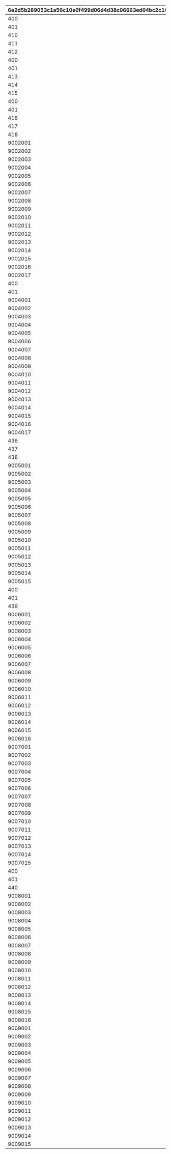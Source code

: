 |6e2d5b289053c1a56c10e0f499d06d4d38c06663ed04bc2c107db36e6fdc6f18|9f27ed496f2146b97eb019fb37812e37528fdd7c9ac10c65845c1df467003d8e|cdf262d8ca4118ef105662a7528c970cd84d92fdef97c258c55534e85ab29a99|4eab1af55706dfecf35b5706a6e99596542a1fdb1f1f19d1c3f9971e7275a910|8791d7621fbcf803aa8f55fe04a8dd66d1e7d41d1d0887302b82083d15c76acf|701a49908a44d23db6fafc4fb4cb166d14b514a299af297b82b3bccbc8454c56|bb371635f751bd181f3f55cc19c6bf1c1c73a5cccceb5b098074c7914682a362|
| --- | --- | --- | --- | --- | --- | --- |
|400|2018/12/25 4:59:59|0|70000|1|0|2018/12/24 5:00:00|
|401|2018/12/26 4:59:59|0|70000|2|0|2018/12/25 5:00:00|
|410|0|0|70001|3|1|0|
|411|0|0|70001|4|2|0|
|412|0|0|70001|5|3|0|
|400|2019/12/25 4:59:59|0|70002|6|0|2019/12/24 5:00:00|
|401|2019/12/26 4:59:59|0|70002|7|0|2019/12/25 5:00:00|
|413|0|0|70003|8|1|0|
|414|0|0|70003|9|2|0|
|415|0|0|70003|10|3|0|
|400|2020/12/25 4:59:59|0|70004|21|0|2020/12/24 5:00:00|
|401|2020/12/26 4:59:59|0|70004|22|0|2020/12/25 5:00:00|
|416|0|0|70005|23|1|0|
|417|0|0|70005|24|2|0|
|418|0|0|70005|25|3|0|
|9002001|2021/01/31 4:59:59|0|80004|26|3|2021/01/30 5:00:00|
|9002002|2021/02/01 4:59:59|0|80004|27|3|2021/01/31 5:00:00|
|9002003|2021/02/02 4:59:59|0|80004|28|3|2021/02/01 5:00:00|
|9002004|2021/02/03 4:59:59|0|80004|29|3|2021/02/02 5:00:00|
|9002005|2021/02/04 4:59:59|0|80004|30|3|2021/02/03 5:00:00|
|9002006|2021/02/05 4:59:59|0|80004|31|3|2021/02/04 5:00:00|
|9002007|2021/02/06 4:59:59|0|80004|32|3|2021/02/05 5:00:00|
|9002008|2021/02/07 4:59:59|0|80004|33|3|2021/02/06 5:00:00|
|9002009|2021/02/08 4:59:59|0|80004|34|3|2021/02/07 5:00:00|
|9002010|2021/02/09 4:59:59|0|80004|35|3|2021/02/08 5:00:00|
|9002011|2021/02/10 4:59:59|0|80004|36|3|2021/02/09 5:00:00|
|9002012|2021/02/11 4:59:59|0|80004|37|3|2021/02/10 5:00:00|
|9002013|2021/02/12 4:59:59|0|80004|38|3|2021/02/11 5:00:00|
|9002014|2021/02/13 4:59:59|0|80004|39|3|2021/02/12 5:00:00|
|9002015|2021/02/14 4:59:59|0|80004|40|3|2021/02/13 5:00:00|
|9002016|2021/02/15 4:59:59|0|80004|41|3|2021/02/14 5:00:00|
|9002017|2021/02/16 4:59:59|1|80004|42|3|2021/02/15 5:00:00|
|400|2021/12/25 4:59:59|0|70006|43|0|2021/12/24 5:00:00|
|401|2021/12/26 4:59:59|0|70006|44|0|2021/12/25 5:00:00|
|9004001|2022/01/31 4:59:59|0|80006|45|3|2022/01/30 5:00:00|
|9004002|2022/02/01 4:59:59|0|80006|46|3|2022/01/31 5:00:00|
|9004003|2022/02/02 4:59:59|0|80006|47|3|2022/02/01 5:00:00|
|9004004|2022/02/03 4:59:59|0|80006|48|3|2022/02/02 5:00:00|
|9004005|2022/02/04 4:59:59|0|80006|49|3|2022/02/03 5:00:00|
|9004006|2022/02/05 4:59:59|0|80006|50|3|2022/02/04 5:00:00|
|9004007|2022/02/06 4:59:59|0|80006|51|3|2022/02/05 5:00:00|
|9004008|2022/02/07 4:59:59|0|80006|52|3|2022/02/06 5:00:00|
|9004009|2022/02/08 4:59:59|0|80006|53|3|2022/02/07 5:00:00|
|9004010|2022/02/09 4:59:59|0|80006|54|3|2022/02/08 5:00:00|
|9004011|2022/02/10 4:59:59|0|80006|55|3|2022/02/09 5:00:00|
|9004012|2022/02/11 4:59:59|0|80006|56|3|2022/02/10 5:00:00|
|9004013|2022/02/12 4:59:59|0|80006|57|3|2022/02/11 5:00:00|
|9004014|2022/02/13 4:59:59|0|80006|58|3|2022/02/12 5:00:00|
|9004015|2022/02/14 4:59:59|0|80006|59|3|2022/02/13 5:00:00|
|9004016|2022/02/15 4:59:59|0|80006|60|3|2022/02/14 5:00:00|
|9004017|2022/02/16 4:59:59|1|80006|61|3|2022/02/15 5:00:00|
|436|0|0|70007|62|1|0|
|437|0|0|70007|63|2|0|
|438|0|0|70007|64|3|0|
|9005001|2022/08/02 4:59:59|0|80007|65|3|2022/08/01 5:00:00|
|9005002|2022/08/03 4:59:59|0|80007|66|3|2022/08/02 5:00:00|
|9005003|2022/08/04 4:59:59|0|80007|67|3|2022/08/03 5:00:00|
|9005004|2022/08/05 4:59:59|0|80007|68|3|2022/08/04 5:00:00|
|9005005|2022/08/06 4:59:59|0|80007|69|3|2022/08/05 5:00:00|
|9005006|2022/08/07 4:59:59|0|80007|70|3|2022/08/06 5:00:00|
|9005007|2022/08/08 4:59:59|0|80007|71|3|2022/08/07 5:00:00|
|9005008|2022/08/09 4:59:59|0|80007|72|3|2022/08/08 5:00:00|
|9005009|2022/08/10 4:59:59|0|80007|73|3|2022/08/09 5:00:00|
|9005010|2022/08/11 4:59:59|0|80007|74|3|2022/08/10 5:00:00|
|9005011|2022/08/12 4:59:59|0|80007|75|3|2022/08/11 5:00:00|
|9005012|2022/08/13 4:59:59|0|80007|76|3|2022/08/12 5:00:00|
|9005013|2022/08/14 4:59:59|0|80007|77|3|2022/08/13 5:00:00|
|9005014|2022/08/15 4:59:59|0|80007|78|3|2022/08/14 5:00:00|
|9005015|2022/08/16 4:59:59|1|80007|79|3|2022/08/15 5:00:00|
|400|2022/12/25 4:59:59|0|70008|80|0|2022/12/24 5:00:00|
|401|2022/12/26 4:59:59|0|70008|81|0|2022/12/25 5:00:00|
|439|0|0|70009|82|1|0|
|9006001|2023/02/01 4:59:59|0|80008|83|3|2023/01/31 5:00:00|
|9006002|2023/02/02 4:59:59|0|80008|84|3|2023/02/01 5:00:00|
|9006003|2023/02/03 4:59:59|0|80008|85|3|2023/02/02 5:00:00|
|9006004|2023/02/04 4:59:59|0|80008|86|3|2023/02/03 5:00:00|
|9006005|2023/02/05 4:59:59|0|80008|87|3|2023/02/04 5:00:00|
|9006006|2023/02/06 4:59:59|0|80008|88|3|2023/02/05 5:00:00|
|9006007|2023/02/07 4:59:59|0|80008|89|3|2023/02/06 5:00:00|
|9006008|2023/02/08 4:59:59|0|80008|90|3|2023/02/07 5:00:00|
|9006009|2023/02/09 4:59:59|0|80008|91|3|2023/02/08 5:00:00|
|9006010|2023/02/10 4:59:59|0|80008|92|3|2023/02/09 5:00:00|
|9006011|2023/02/11 4:59:59|0|80008|93|3|2023/02/10 5:00:00|
|9006012|2023/02/12 4:59:59|0|80008|94|3|2023/02/11 5:00:00|
|9006013|2023/02/13 4:59:59|0|80008|95|3|2023/02/12 5:00:00|
|9006014|2023/02/14 4:59:59|0|80008|96|3|2023/02/13 5:00:00|
|9006015|2023/02/15 4:59:59|0|80008|97|3|2023/02/14 5:00:00|
|9006016|2023/02/16 4:59:59|1|80008|98|3|2023/02/15 5:00:00|
|9007001|2023/08/02 4:59:59|0|80009|99|3|2023/08/01 5:00:00|
|9007002|2023/08/03 4:59:59|0|80009|100|3|2023/08/02 5:00:00|
|9007003|2023/08/04 4:59:59|0|80009|101|3|2023/08/03 5:00:00|
|9007004|2023/08/05 4:59:59|0|80009|102|3|2023/08/04 5:00:00|
|9007005|2023/08/06 4:59:59|0|80009|103|3|2023/08/05 5:00:00|
|9007006|2023/08/07 4:59:59|0|80009|104|3|2023/08/06 5:00:00|
|9007007|2023/08/08 4:59:59|0|80009|105|3|2023/08/07 5:00:00|
|9007008|2023/08/09 4:59:59|0|80009|106|3|2023/08/08 5:00:00|
|9007009|2023/08/10 4:59:59|0|80009|107|3|2023/08/09 5:00:00|
|9007010|2023/08/11 4:59:59|0|80009|108|3|2023/08/10 5:00:00|
|9007011|2023/08/12 4:59:59|0|80009|109|3|2023/08/11 5:00:00|
|9007012|2023/08/13 4:59:59|0|80009|110|3|2023/08/12 5:00:00|
|9007013|2023/08/14 4:59:59|0|80009|111|3|2023/08/13 5:00:00|
|9007014|2023/08/15 4:59:59|0|80009|112|3|2023/08/14 5:00:00|
|9007015|2023/08/16 4:59:59|1|80009|113|3|2023/08/15 5:00:00|
|400|2023/12/25 4:59:59|0|70010|114|0|2023/12/24 5:00:00|
|401|2023/12/26 4:59:59|0|70012|115|0|2023/12/25 5:00:00|
|440|0|0|70011|116|1|0|
|9008001|2024/02/01 4:59:59|0|80010|117|3|2024/01/31 5:00:00|
|9008002|2024/02/02 4:59:59|0|80010|118|3|2024/02/01 5:00:00|
|9008003|2024/02/03 4:59:59|0|80010|119|3|2024/02/02 5:00:00|
|9008004|2024/02/04 4:59:59|0|80010|120|3|2024/02/03 5:00:00|
|9008005|2024/02/05 4:59:59|0|80010|121|3|2024/02/04 5:00:00|
|9008006|2024/02/06 4:59:59|0|80010|122|3|2024/02/05 5:00:00|
|9008007|2024/02/07 4:59:59|0|80010|123|3|2024/02/06 5:00:00|
|9008008|2024/02/08 4:59:59|0|80010|124|3|2024/02/07 5:00:00|
|9008009|2024/02/09 4:59:59|0|80010|125|3|2024/02/08 5:00:00|
|9008010|2024/02/10 4:59:59|0|80010|126|3|2024/02/09 5:00:00|
|9008011|2024/02/11 4:59:59|0|80010|127|3|2024/02/10 5:00:00|
|9008012|2024/02/12 4:59:59|1|80010|128|3|2024/02/11 5:00:00|
|9008013|2024/02/13 4:59:59|1|80010|129|3|2024/02/12 5:00:00|
|9008014|2024/02/14 4:59:59|1|80010|130|3|2024/02/13 5:00:00|
|9008015|2024/02/15 4:59:59|1|80010|131|3|2024/02/14 5:00:00|
|9008016|2024/02/16 4:59:59|1|80010|132|3|2024/02/15 5:00:00|
|9009001|2024/08/02 4:59:59|0|80011|133|3|2024/08/01 5:00:00|
|9009002|2024/08/03 4:59:59|0|80011|134|3|2024/08/02 5:00:00|
|9009003|2024/08/04 4:59:59|0|80011|135|3|2024/08/03 5:00:00|
|9009004|2024/08/05 4:59:59|0|80011|136|3|2024/08/04 5:00:00|
|9009005|2024/08/06 4:59:59|0|80011|137|3|2024/08/05 5:00:00|
|9009006|2024/08/07 4:59:59|0|80011|138|3|2024/08/06 5:00:00|
|9009007|2024/08/08 4:59:59|0|80011|139|3|2024/08/07 5:00:00|
|9009008|2024/08/09 4:59:59|0|80011|140|3|2024/08/08 5:00:00|
|9009009|2024/08/10 4:59:59|0|80011|141|3|2024/08/09 5:00:00|
|9009010|2024/08/11 4:59:59|0|80011|142|3|2024/08/10 5:00:00|
|9009011|2024/08/12 4:59:59|0|80011|143|3|2024/08/11 5:00:00|
|9009012|2024/08/13 4:59:59|0|80011|144|3|2024/08/12 5:00:00|
|9009013|2024/08/14 4:59:59|0|80011|145|3|2024/08/13 5:00:00|
|9009014|2024/08/15 4:59:59|0|80011|146|3|2024/08/14 5:00:00|
|9009015|2024/08/16 4:59:59|1|80011|147|3|2024/08/15 5:00:00|